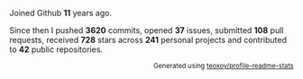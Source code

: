 Joined Github **11** years ago.

Since then I pushed **3620** commits, opened **37** issues, submitted **108** pull requests, received **728** stars across **241** personal projects and contributed to **42** public repositories.

<p align="right"><sub>Generated using <a href="https://github.com/marketplace/actions/profile-readme-stats">teoxoy/profile-readme-stats</a></sub></p>
